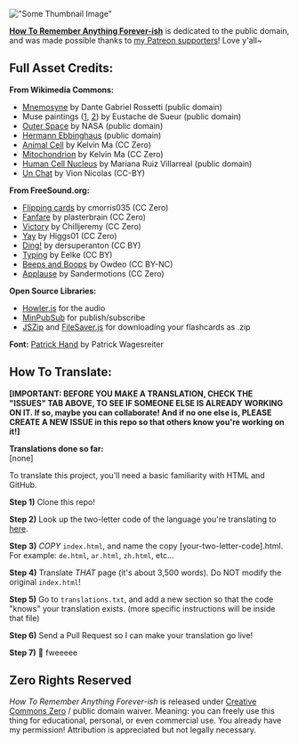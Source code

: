 !["Some Thumbnail Image"](https://ncase.me/remember/sharing/thumbnail.png)

**[How To Remember Anything Forever-ish](https://ncase.me/remember/)** is dedicated to the public domain,
and was made possible thanks to [my Patreon supporters](https://www.patreon.com/ncase)! Love y'all~

## Full Asset Credits:

**From Wikimedia Commons:**

* [Mnemosyne](https://en.wikipedia.org/wiki/File:Mnemosyne_(color)_Rossetti.jpg) by Dante Gabriel Rossetti (public domain)
* Muse paintings ([1](https://en.wikipedia.org/wiki/File:Le_Sueur,_Eustache_-_Melpom%C3%A8ne,_%C3%89rato_et_Polymnie_-_1652_-_1655.jpg), [2](https://en.wikipedia.org/wiki/File:Eustache_Le_Sueur_-_The_Muses_-_Clio,_Euterpe_and_Thalia_-_WGA12611.jpg)) by Eustache de Sueur (public domain)
* [Outer Space](https://en.wikipedia.org/wiki/File:LH_95.jpg) by NASA (public domain)
* [Hermann Ebbinghaus](https://commons.wikimedia.org/wiki/File:Ebbinghaus2.jpg) (public domain)
* [Animal Cell](https://en.wikipedia.org/wiki/File:Animal_Cell.svg) by Kelvin Ma (CC Zero)
* [Mitochondrion](https://commons.wikimedia.org/wiki/File:Mitochondrion_mini.svg) by Kelvin Ma (CC Zero)
* [Human Cell Nucleus](https://en.wikipedia.org/wiki/File:Diagram_human_cell_nucleus.svg) by Mariana Ruiz Villarreal (public domain)
* [Un Chat](https://commons.wikimedia.org/wiki/File:Fr-chat.ogg) by Vion Nicolas (CC-BY)

**From FreeSound.org:**

* [Flipping cards](https://freesound.org/people/cmorris035/sounds/319154/) by cmorris035 (CC Zero)
* [Fanfare](https://freesound.org/people/plasterbrain/sounds/397355/) by plasterbrain (CC Zero)
* [Victory](https://freesound.org/people/Chilljeremy/sounds/395482/) by Chilljeremy (CC Zero)
* [Yay](https://freesound.org/people/Higgs01/sounds/428156/) by Higgs01 (CC Zero)
* [Ding!](https://freesound.org/people/dersuperanton/sounds/433646/) by dersuperanton (CC BY)
* [Typing](https://freesound.org/people/Eelke/sounds/158057/) by Eelke (CC BY)
* [Beeps and Boops](https://freesound.org/people/Owdeo/sounds/116653/) by Owdeo (CC BY-NC)
* [Applause](https://freesound.org/people/Sandermotions/sounds/277021/) by Sandermotions (CC Zero) 

**Open Source Libraries:**

* [Howler.js](https://howlerjs.com/) for the audio
* [MinPubSub](https://github.com/daniellmb/MinPubSub) for publish/subscribe
* [JSZip](https://stuk.github.io/jszip/) and [FileSaver.js](https://github.com/eligrey/FileSaver.js/) for downloading your flashcards as .zip

**Font:** [Patrick Hand](https://fonts.google.com/specimen/Patrick+Hand) by Patrick Wagesreiter

## How To Translate:

**[IMPORTANT:
BEFORE YOU MAKE A TRANSLATION, CHECK THE "ISSUES" TAB ABOVE,
TO SEE IF SOMEONE ELSE IS ALREADY WORKING ON IT.
If so, maybe you can collaborate!
And if no one else is, PLEASE CREATE A NEW ISSUE in this repo
so that others know you're working on it!]**

**Translations done so far:**    
[none]

To translate this project, you'll need a basic familiarity with HTML and GitHub.

**Step 1)** Clone this repo!

**Step 2)** Look up the two-letter code of the language you're translating to [here](https://en.wikipedia.org/wiki/List_of_ISO_639-1_codes).

**Step 3)** *COPY* `index.html`, and name the copy [your-two-letter-code].html. 
For example: `de.html`, `ar.html`, `zh.html`, etc...

**Step 4)** Translate *THAT* page (it's about 3,500 words). Do NOT modify the original `index.html`!

**Step 5)** Go to `translations.txt`, and add a new section so that the code "knows" your translation exists.
(more specific instructions will be inside that file)

**Step 6)** Send a Pull Request so I can make your translation go live!

**Step 7)** 🎉 fweeeee

## Zero Rights Reserved

*How To Remember Anything Forever-ish*
is released under [Creative Commons Zero](https://creativecommons.org/publicdomain/zero/1.0/) / public domain waiver.
Meaning: you can freely use this thing for educational, personal, or even commercial use.
You already have my permission! Attribution is appreciated but not legally necessary.
